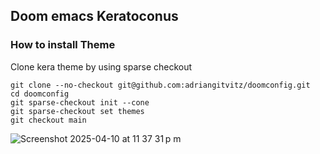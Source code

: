 ## Doom emacs Keratoconus

### How to install Theme

Clone kera theme by using sparse checkout

``` shell
git clone --no-checkout git@github.com:adriangitvitz/doomconfig.git
cd doomconfig
git sparse-checkout init --cone
git sparse-checkout set themes
git checkout main
```

![Screenshot 2025-04-10 at 11 37 31 p m](https://github.com/user-attachments/assets/745cb365-a65d-47fe-adea-c98d03e4491e)
